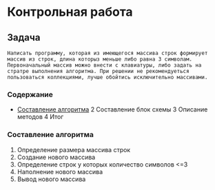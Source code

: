 # Контрольная работа #
## Задача ##
    Написать программу, которая из имеющегося массива строк формирует массив из строк, длина которыз меньше либо равна 3 символам. Первоначальный массив можно внести с клавиатуры, либо задать на стратре выполнения алгоритма. При решении не рекомендуеться пользоваться коллекциями, лучше обойтись исключительно массивами.

### Содержание ###
* [Составление алгоритма](#составление-алгоритма)
2 Составление блок схемы 
3 Описание методов
4 Итог 


### Составление алгоритма ###
1. Определение размера массива строк
2. Создание нового массива
3. Определение строк у которых количество символов <=3
4. Наполнение нового массива
5. Вывод нового массива

